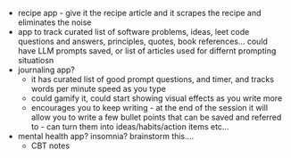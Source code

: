 * recipe app - give it the recipe article and it scrapes the recipe and eliminates the noise
* app to track curated list of software problems, ideas, leet code questions and answers, principles, quotes, book references... could have LLM prompts saved, or list of articles used for differnt prompting situatiosn
* journaling app?
  * it has curated list of good prompt questions, and timer, and tracks words per minute speed as you type
  * could gamify it, could start showing visual effects as you write more
  * encourages you to keep writing - at the end of the session it will allow you to write a few bullet points that can be saved and referred to - can turn them into ideas/habits/action items etc...  
* mental health app? insomnia? brainstorm this....
  * CBT notes 
